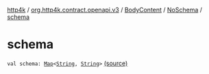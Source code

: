 [http4k](../../../index.md) / [org.http4k.contract.openapi.v3](../../index.md) / [BodyContent](../index.md) / [NoSchema](index.md) / [schema](./schema.md)

# schema

`val schema: `[`Map`](https://kotlinlang.org/api/latest/jvm/stdlib/kotlin.collections/-map/index.html)`<`[`String`](https://kotlinlang.org/api/latest/jvm/stdlib/kotlin/-string/index.html)`, `[`String`](https://kotlinlang.org/api/latest/jvm/stdlib/kotlin/-string/index.html)`>` [(source)](https://github.com/http4k/http4k/blob/master/http4k-contract/src/main/kotlin/org/http4k/contract/openapi/v3/model.kt#L46)